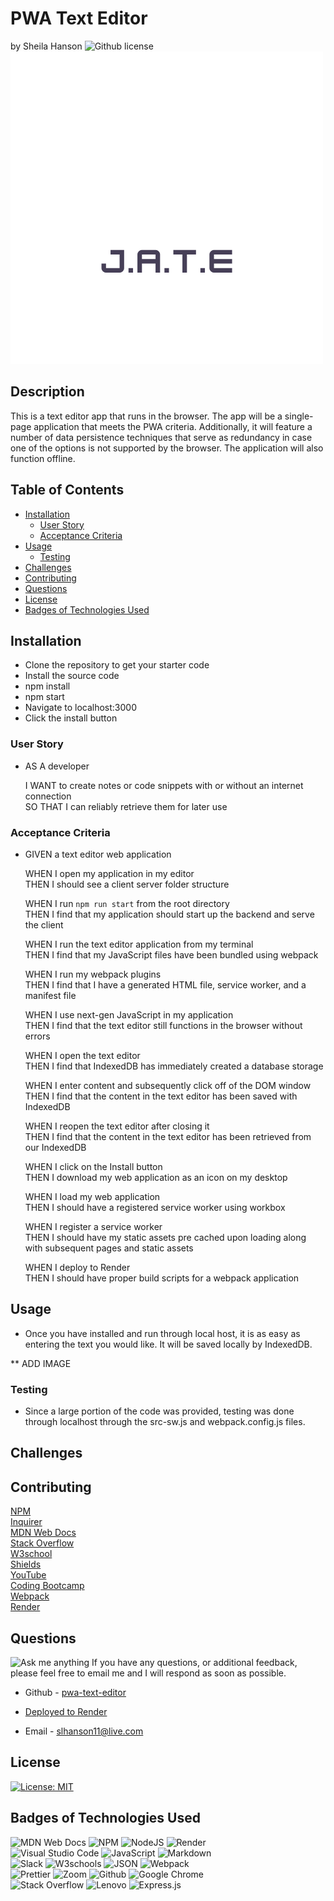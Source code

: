 # PWA Text Editor <!-- omit from toc -->
by Sheila Hanson ![Github license](https://img.shields.io/badge/license-MIT-blue.svg)  
![alt text](Develop/client/src/images/logo.png)
## Description <!-- omit from toc -->
  This is a text editor app that runs in the browser. The app will be a single-page application that meets the PWA criteria. Additionally, it will feature a number of data persistence techniques that serve as redundancy in case one of the options is not supported by the browser. The application will also function offline.

## Table of Contents <!-- omit from toc -->
  
- [Installation](#installation)
  - [User Story](#user-story)
  - [Acceptance Criteria](#acceptance-criteria)
- [Usage](#usage)
  - [Testing](#testing)
- [Challenges](#challenges)
- [Contributing](#contributing)
- [Questions](#questions)
- [License](#license)
- [Badges of Technologies Used](#badges-of-technologies-used)
    

## Installation
- Clone the repository to get your starter code  
- Install the source code  
- npm install  
- npm start  
- Navigate to localhost:3000  
- Click the install button  
  
### User Story  
*  AS A developer  
  
    I WANT to create notes or code snippets with or without an internet connection  
    SO THAT I can reliably retrieve them for later use     
### Acceptance Criteria
* GIVEN a text editor web application  
  
    WHEN I open my application in my editor  
    THEN I should see a client server folder structure  

    WHEN I run `npm run start` from the root directory  
    THEN I find that my application should start up the backend and serve the client  

    WHEN I run the text editor application from my terminal  
    THEN I find that my JavaScript files have been bundled using webpack  
    
    WHEN I run my webpack plugins  
    THEN I find that I have a generated HTML file, service worker, and a manifest file  

    WHEN I use next-gen JavaScript in my application  
    THEN I find that the text editor still functions in the browser without errors  

    WHEN I open the text editor  
    THEN I find that IndexedDB has immediately created a database storage  

    WHEN I enter content and subsequently click off of the DOM window  
    THEN I find that the content in the text editor has been saved with IndexedDB  

    WHEN I reopen the text editor after closing it  
    THEN I find that the content in the text editor has been retrieved from our IndexedDB  

    WHEN I click on the Install button  
    THEN I download my web application as an icon on my desktop  

    WHEN I load my web application  
    THEN I should have a registered service worker using workbox  

    WHEN I register a service worker  
    THEN I should have my static assets pre cached upon loading along with subsequent pages and static assets  

    WHEN I deploy to Render  
    THEN I should have proper build scripts for a webpack application  

      
## Usage  
  - Once you have installed and run through local host, it is as easy as entering the text you would like. It will be saved locally by IndexedDB.  

  ** ADD IMAGE
  
### Testing  
- Since a large portion of the code was provided, testing was done through localhost through the src-sw.js and webpack.config.js files.

## Challenges  
 


## Contributing
[NPM](https://docs.npmjs.com/cli/v9/commands/npm-install)  
[Inquirer](https://www.npmjs.com/package/inquirer/v/8.2.4)  
[MDN Web Docs](https://developer.mozilla.org/en-US/docs/Web)    
[Stack Overflow](https://stackoverflow.com/?newreg=67d94556b887449fa2885dadf54a5439)   
[W3school](https://www.w3schools.com/)   
[Shields](https://shields.io/)    
[YouTube](https://youtube.com)  
[Coding Bootcamp](https://coding-boot-camp.github.io/full-stack/render/render-deployment-guide)  
[Webpack](https://webpack.js.org/guides/asset-management/)  
[Render](https://render.com/)  

## Questions
![Ask me anything](https://img.shields.io/badge/Ask%20me-anything-1abc9c.svg)
If you have any questions, or additional feedback, please feel free to email me and I will respond as soon as possible.
    
* Github -
[pwa-text-editor](https://github.com/Sheila-Ha/pwa-text-editor)

* [Deployed to Render](ADD_LINK_HERE)

* Email -
slhanson11@live.com

## License 

[![License: MIT](https://img.shields.io/badge/License-MIT-yellow.svg)](https://opensource.org/licenses/MIT)



## Badges of Technologies Used
![MDN Web Docs](https://img.shields.io/badge/MDN_Web_Docs-black?style=for-the-badge&logo=mdnwebdocs&logoColor=white)  ![NPM](https://img.shields.io/badge/NPM-%23CB3837.svg?style=for-the-badge&logo=npm&logoColor=white)
![NodeJS](https://img.shields.io/badge/node.js-6DA55F?style=for-the-badge&logo=node.js&logoColor=white)  ![Render](https://img.shields.io/badge/Render-46E3B7?style=for-the-badge&logo=render&logoColor=white)  
![Visual Studio Code](https://img.shields.io/badge/Visual%20Studio%20Code-0078d7.svg?style=for-the-badge&logo=visual-studio-code&logoColor=white)
![JavaScript](https://img.shields.io/badge/javascript-%23323330.svg?style=for-the-badge&logo=javascript&logoColor=%23F7DF1E)  ![Markdown](https://img.shields.io/badge/markdown-%23000000.svg?style=for-the-badge&logo=markdown&logoColor=white)   
![Slack](https://img.shields.io/badge/Slack-4A154B?style=for-the-badge&logo=slack&logoColor=white)  ![W3schools](https://img.shields.io/badge/W3Schools-04AA6D?style=for-the-badge&logo=W3Schools&logoColor=white) ![JSON](https://img.shields.io/badge/json-5E5C5C?style=for-the-badge&logo=json&logoColor=red)  ![Webpack](https://img.shields.io/badge/Webpack-8DD6F9?style=for-the-badge&logo=Webpack&logoColor=white)  
![Prettier](https://img.shields.io/badge/prettier-1A2C34?style=for-the-badge&logo=prettier&logoColor=F7BA3E) ![Zoom](https://img.shields.io/badge/Zoom-2D8CFF?style=for-the-badge&logo=zoom&logoColor=white) ![Github](https://img.shields.io/badge/GitHub-100000?style=for-the-badge&logo=github&logoColor=white)  ![Google Chrome](https://img.shields.io/badge/Google_chrome-4285F4?style=for-the-badge&logo=Google-chrome&logoColor=white)  
![Stack Overflow](https://img.shields.io/badge/Stack_Overflow-FE7A16?style=for-the-badge&logo=stack-overflow&logoColor=white)  ![Lenovo](https://img.shields.io/badge/lenovo%20laptop-E2231A?style=for-the-badge&logo=lenovo&logoColor=white)  ![Express.js](https://img.shields.io/badge/express.js-%23404d59.svg?logo=express&logoColor=%2361DAFB)

